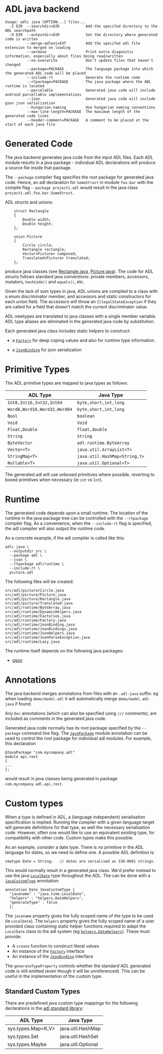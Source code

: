 # ADL java backend

```
Usage: adlc java [OPTION...] files...
  -I DIR  --searchdir=DIR            Add the specifed directory to the ADL searchpath
  -O DIR  --outputdir=DIR            Set the directory where generated code is written
          --merge-adlext=EXT         Add the specifed adl file extension to merged on loading
          --verbose                  Print extra diagnostic information, especially about files being read/written
          --no-overwrite             Don't update files that haven't changed
          --package=PACKAGE          The language package into which the generated ADL code will be placed
          --include-rt               Generate the runtime code
          --rtpackage=PACKAGE        The java package where the ADL runtime is located
          --parcelable               Generated java code will include android parcellable implementations
          --json                     Generated java code will include gson json serialization
          --hungarian-naming         Use hungarian naming conventions
          --max-line-length=PACKAGE  The maximum length of the generated code lines
          --header-comment=PACKAGE   A comment to be placed at the start of each java file
```

# Generated Code

The java backend generates java code from the input ADL files. Each
ADL module results in a java package - individual ADL declarations
will produce a source file inside that package.

The `--package` compiler flag specifies the root package for generated
java code. Hence, an adl declaration for `SomeStruct` in module
`foo.bar` with the compile flag `--package project1.adl` would result
in the java class `project1.adl.foo.bar.SomeStruct`.

ADL structs and unions:

```
    struct Rectangle
    {
        Double width;
        Double height;
    };

    union Picture
    {
        Circle circle;
        Rectangle rectangle;
        Vector<Picture> composed;
        Translated<Picture> translated;
    };
```

produce java classes (see [Rectangle.java][rect-java],
[Picture.java][pic-java]). The code for ADL structs follows standard
java conventions: private members, accessors, mutators, `hashCode()` and
`equals()`, etc.

Given the lack of sum types in java, ADL unions are compiled to a
class with a enum discriminator member, and accessors and static
constructors for each union field. The accessors will throw an
`IllegalStateException` if they are called for a field that doesn't
match the current discriminator value.

ADL newtypes are translated to java classes with a single member
variable. ADL type aliases are eliminated in the generated java code
by substitution.

Each generated java class includes static helpers to
construct:

* a [`Factory`][java-factory] for deep coping values and also
for runtime type information.

* a [`JsonBinding`][java-jsonbinding] for json serialization

# Primitive Types

The ADL primitive types are mapped to java types as follows:

| ADL Type                     | Java Type                     |
|------------------------------|-------------------------------|
| `Int8,Int16,Int32,Int64`     | `byte,short,int,long`         |
| `Word8,Word16,Word32,Word64` | `byte,short,int,long`         |
| `Bool`                       | `boolean`                     |
| `Void`                       | `Void`                        |
| `Float,Double`               | `float,double`                |
| `String`                     | `String`                      |
| `ByteVector`                 | `adl.runtime.ByteArray`       |
| `Vector<T>`                  | `java.util.ArrayList<T>`      |
| `StringMap<T>`               | `java.util.HashMap<String,t>` |
| `Nullable<T>`                | `java.util.Optional<T>`       |

The generated adl will use unboxed primitives where possible,
reverting to boxed primitives when necessary (ie `int` vs `Int`).


# Runtime

The generated code depends upon a small runtime. The location of the
runtime in the java package tree can be controlled with the
`--rtpackage` compiler flag. As a convenience, when the `--include-rt`
flag is specified, the adl compiler will also output the runtime code.

As a concrete example, if the adl compiler is called like this:

```
adlc java \
  --outputdir src \
  --package adl \
  --json \
  --rtpackage adl/runtime \
  --include-rt \
  picture.adl
```
The following files will be created:

```
src/adl/picture/Circle.java
src/adl/picture/Picture.java
src/adl/picture/Rectangle.java
src/adl/picture/Translated.java
src/adl/runtime/ByteArray.java
src/adl/runtime/DynamicHelpers.java
src/adl/runtime/Factories.java
src/adl/runtime/Factory.java
src/adl/runtime/JsonBinding.java
src/adl/runtime/JsonBindings.java
src/adl/runtime/JsonHelpers.java
src/adl/runtime/JsonParseException.java
src/adl/runtime/Lazy.java
```

The runtime itself depends on the following java packages:

* [gson](https://github.com/google/gson)

# Annotations

The java backend merges annotations from files with an `.adl-java`
suffix: eg when loading `demo/model.adl` it will automatically merge
`demo/model.adl-java` if found.

Any `Doc` annotations (which can also be specified using `///`
comments), are included as comments in the generated java code.

Generated java code normally has its root package specified by the
`--package` command line flag. The [`JavaPackage`][java-annotations]
module annotation can be used to control the root package for
individual adl modules. For example, this declaration

```
@JavaPackage "com.mycompany.adl"
module api.rest
{
...
};
```

would result in java classes being generated in package
`com.mycompany.adl.api.rest`.

# Custom types

When a type is defined in ADL, a (language independent) serialisation
specification is implied. Running the compiler with a given language
target will generate definitions for that type, as well the necessary
serialisation code.  However, often one would like to use an
equivalent existing type, for compatibility with other code. Custom
types make this possible.

As an example, consider a date type. There is no primitive in the ADL
language for dates, so we need to define one. A possible ADL definition is:

```
newtype Date = String;   // dates are serialised as ISO-8601 strings.
```

This would normally result in a generated java class. We'd prefer
instead to use the java [`LocalDate`][java-localdate] type throughout
the ADL. The can be done with a [`JavaCustomType`][java-annotations]
annotation:

```
annotation Date JavaCustomType {
  "javaname" : "java.time.LocalDate",
  "helpers" : "helpers.DateHelpers",
  "generateType" : false
  };
```

The `javaname` property gives the fully scoped name of the type to be
used (ie `LocalDate`). The `helpers` property gives the fully scoped
name of a user provided class containing static helper functions
required to adapt the `LocalDate` class to the adl system (eg
[`helpers.DateHelpers`][java-datehelpers]). These must provide:

* A `create` function to construct literal values
* An instance of the [`Factory`][java-factory] interface
* An instance of the [`JsonBinding`][java-jsonbinding] interface

The `generateTypeProperty` controls whether the standard ADL generated
code is still emitted (even though it will be unreferenced). This can
be useful in the implementation of the custom type.

## Standard Custom Types

There are predefined java custom type mappings for the following
declarations in the [adl standard library][stdlib]:

| ADL Type           | Java Type          |
|--------------------|--------------------|
| sys.types.Map<K,V> | java.util.HashMap  |
| sys.types.Set<V>   | java.util.HashSet  |
| sys.types.Maybe<T> | java.util.Optional |

[rect-java]:../haskell/compiler/tests/demo1/java-output/adl/picture/Rectangle.java
[pic-java]:..//haskell/compiler/tests/demo1/java-output/adl/picture/Picture.java
[java-localdate]:https://docs.oracle.com/javase/8/docs/api/java/time/LocalDate.html
[java-annotations]:../haskell/compiler/lib/adl/adlc/config/java.adl
[java-datehelpers]:../haskell/compiler/tests/test4/input/java/helpers/DateHelpers.java
[java-factory]:../java/runtime/src/main/java/org/adl/runtime/Factory.java
[java-jsonbinding]:../java/runtime/src/main/java/org/adl/runtime/JsonBinding.java
[stdlib]:../adl/stdlib
